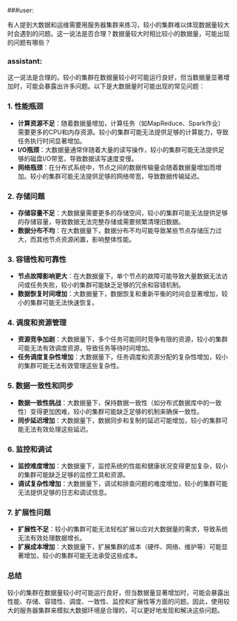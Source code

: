 ###user: 

有人提到大数据和运维需要用服务器集群来练习，较小的集群难以体现数据量较大时会遇到的问题。这一说法是否合理？数据量较大时相比较小的数据量，可能出现的问题有哪些？


### assistant: 

这一说法是合理的。较小的集群在数据量较小时可能运行良好，但当数据量显著增加时，可能会暴露出许多问题。以下是大数据量时可能出现的常见问题：

### 1. **性能瓶颈**
   - **计算资源不足**：随着数据量增加，计算任务（如MapReduce、Spark作业）需要更多的CPU和内存资源。较小的集群可能无法提供足够的计算能力，导致任务执行时间显著增加。
   - **I/O瓶颈**：大数据量通常伴随着大量的读写操作，较小的集群可能无法提供足够的磁盘I/O带宽，导致数据读写速度变慢。
   - **网络瓶颈**：在分布式系统中，节点之间的数据传输量会随着数据量增加而增加。较小的集群可能无法提供足够的网络带宽，导致数据传输延迟。

### 2. **存储问题**
   - **存储容量不足**：大数据量需要更多的存储空间，较小的集群可能无法提供足够的存储容量，导致数据无法完整存储或需要频繁清理旧数据。
   - **数据分布不均**：在大数据量下，数据分布不均可能导致某些节点存储压力过大，而其他节点资源闲置，影响整体性能。

### 3. **容错性和可靠性**
   - **节点故障影响更大**：在大数据量下，单个节点的故障可能导致大量数据无法访问或任务失败，较小的集群可能缺乏足够的冗余和容错机制。
   - **数据恢复时间增加**：大数据量下，数据恢复和重新平衡的时间会显著增加，较小的集群可能无法快速恢复。

### 4. **调度和资源管理**
   - **资源竞争加剧**：大数据量下，多个任务可能同时竞争有限的资源，较小的集群可能无法有效调度资源，导致任务等待时间增加。
   - **任务调度复杂性增加**：大数据量下，任务调度和资源分配的复杂性增加，较小的集群可能无法有效管理这些复杂性。

### 5. **数据一致性和同步**
   - **数据一致性挑战**：大数据量下，保持数据一致性（如分布式数据库中的一致性）变得更加困难，较小的集群可能缺乏足够的机制来确保一致性。
   - **同步延迟增加**：大数据量下，数据同步和复制的延迟可能增加，较小的集群可能无法有效处理这些延迟。

### 6. **监控和调试**
   - **监控难度增加**：大数据量下，监控系统的性能和健康状况变得更加复杂，较小的集群可能缺乏足够的监控工具和资源。
   - **调试复杂性增加**：大数据量下，调试和排查问题的难度增加，较小的集群可能无法提供足够的日志和调试信息。

### 7. **扩展性问题**
   - **扩展性不足**：较小的集群可能无法轻松扩展以应对大数据量的需求，导致系统无法有效处理数据增长。
   - **扩展成本增加**：大数据量下，扩展集群的成本（硬件、网络、维护等）可能显著增加，较小的集群可能无法承受这些成本。

### 总结
较小的集群在数据量较小时可能运行良好，但当数据量显著增加时，可能会暴露出性能、存储、容错性、调度、一致性、监控和扩展性等方面的问题。因此，使用较大的服务器集群来模拟大数据环境是合理的，可以更好地发现和解决这些问题。

